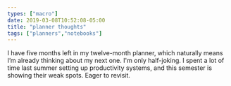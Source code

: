 ```yaml
---
types: ["macro"]
date: 2019-03-08T10:52:08-05:00
title: "planner thoughts"
tags: ["planners","notebooks"]
---
```

I have five months left in my twelve-month planner, which naturally means I’m already thinking about my next one. I'm only half-joking. I spent a lot of time last summer setting up productivity systems, and this semester is showing their weak spots. Eager to revisit.
